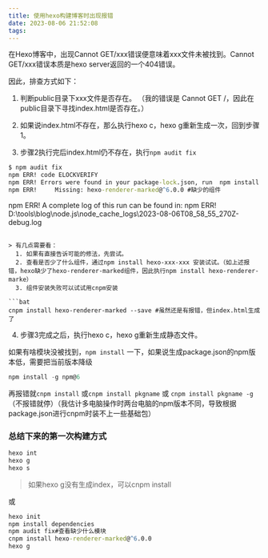 ```yaml
---
title: 使用hexo构建博客时出现报错
date: 2023-08-06 21:52:08
tags:
---
```


在Hexo博客中，出现Cannot GET/xxx错误便意味着xxx文件未被找到。Cannot GET/xxx错误本质是hexo server返回的一个404错误。

因此，排查方式如下：

1. 判断public目录下xxx文件是否存在。
（我的错误是 Cannot GET /，因此在public目录下寻找index.html是否存在。）

2. 如果说index.html不存在，那么执行hexo c，hexo g重新生成一次，回到步骤1。

3. 步骤2执行完后index.html仍不存在，执行`npm audit fix`

  ```bat
  $ npm audit fix
  npm ERR! code ELOCKVERIFY
  npm ERR! Errors were found in your package-lock.json, run  npm install  to fix them. #如果有直接告诉可能的修法，先尝试。
  npm ERR!     Missing: hexo-renderer-marked@^6.0.0 #缺少的组件
  ```

npm ERR! A complete log of this run can be found in:
npm ERR!     D:\tools\blog\node.js\node_cache\_logs\2023-08-06T08_58_55_270Z-debug.log
  ```

> 有几点需要看：
	1. 如果有直接告诉可能的修法，先尝试。
 	2. 查看是否少了什么组件，通过npm install hexo-xxx-xxx 安装试试。（如上述报错，hexo缺少了hexo-renderer-marked组件，因此执行npm install hexo-renderer-marke）
 	3. 组件安装失败可以试试用cnpm安装

​```bat
cnpm install hexo-renderer-marked --save #虽然还是有报错，但index.html生成了
  ```

4.  步骤3完成之后，执行hexo c，hexo g重新生成静态文件。



如果有啥模块没被找到，`npm install` 一下，如果说生成package.json的npm版本低，需要把当前版本降级

```powershell
npm install -g npm@6
```

再报错就`cnpm install` 或`cnpm install pkgname`  或  `cnpm install pkgname -g`（不报错就停）（我估计多电脑操作时两台电脑的npm版本不同，导致根据package.json进行cnpm时装不上一些基础包）



### 总结下来的第一次构建方式

```bat
hexo int
hexo g
hexo s
```

> 如果hexo g没有生成index，可以cnpm install

或

```bat
hexo init
npm install dependencies
npm audit fix#查看缺少什么模块
cnpm install hexo-renderer-marked@^6.0.0
hexo g
```

